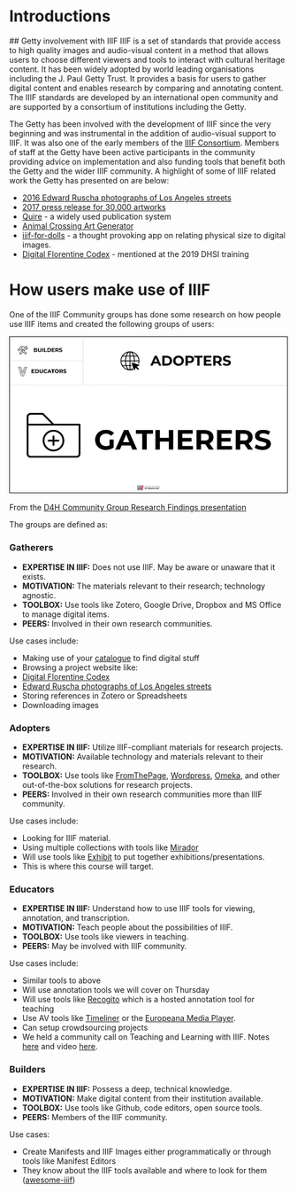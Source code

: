 # Introductions

## Getty involvement with IIIF
IIIF is a set of standards that provide access to high quality images and audio-visual content in a method that allows users to choose different viewers and tools to interact with cultural heritage content. It has been widely adopted by world leading organisations including the J. Paul Getty Trust. It provides a basis for users to gather digital content and enables research by comparing and annotating content. The IIIF standards are developed by an international open community and are supported by a consortium of institutions including the Getty. 

The Getty has been involved with the development of IIIF since the very beginning and was instrumental in the addition of audio-visual support to IIIF. It was also one of the early members of the [IIIF Consortium](https://iiif.io/community/consortium/). Members of staff at the Getty have been active participants in the community providing advice on implementation and also funding tools that benefit both the Getty and the wider IIIF community. A highlight of some of IIIF related work the Getty has presented on are below:

 * [2016 Edward Ruscha photographs of Los Angeles streets](https://12sunsets.getty.edu)
 * [2017 press release for 30,000 artworks](https://www.getty.edu/news/30000-getty-museum-images-published-iiif/)
 * [Quire](https://quire.getty.edu/) - a widely used publication system
 * [Animal Crossing Art Generator](https://experiments.getty.edu/ac-art-generator) 
 * [iiif-for-dolls](https://iiif-for-dolls.davidnewbury.com/) - a thought provoking app on relating physical size to digital images. 
 * [Digital Florentine Codex](https://florentinecodex.getty.edu/) - mentioned at the 2019 DHSI training

# How users make use of IIIF 

One of the IIIF Community groups has done some research on how people use IIIF items and created the following groups of users: 

![D4H Personas Diagram](imgs/IIIF-D4H-UX-Research-Findings.jpg)

From the [D4H Community Group Research Findings presentation](https://docs.google.com/presentation/d/1JhhjJdGIAZjYm0j9iNig7-YT2LJqFgVgThsoS59jAV0/edit#slide=id.gdbd80f572f_0_95)

The groups are defined as:

### Gatherers
 * **EXPERTISE IN IIIF:** Does not use IIIF. May be aware or unaware that it exists.
 * **MOTIVATION:** The materials relevant to their research; technology agnostic.
 * **TOOLBOX:** Use tools like Zotero, Google Drive, Dropbox and MS Office to manage digital items.
 * **PEERS:** Involved in their own research communities.

Use cases include:
 * Making use of your [catalogue](https://search.getty.edu/gateway/landing) to find digital stuff
 * Browsing a project website like:
  * [Digital Florentine Codex](https://florentinecodex.getty.edu/)   
  * [Edward Ruscha photographs of Los Angeles streets](https://www.getty.edu/research/collections/collection/100071)
 * Storing references in Zotero or Spreadsheets
 * Downloading images
 
### Adopters
 * **EXPERTISE IN IIIF:** Utilize IIIF-compliant materials for research projects.
 * **MOTIVATION:** Available technology and materials relevant to their research.
 * **TOOLBOX:** Use tools like [FromThePage](https://fromthepage.com/), [Wordpress](https://www.vam.ac.uk/blog/digital/iiif-wordpress-and-shakespeare-too), [Omeka](https://omeka.org/s/), and other out-of-the-box solutions for research projects.
 * **PEERS:** Involved in their own research communities more than IIIF community.
 
Use cases include:
 * Looking for IIIF material. 
 * Using multiple collections with tools like [Mirador](https://projectmirador.org/)
 * Will use tools like [Exhibit](https://exhibit.so/) to put together exhibitions/presentations. 
 * This is where this course will target.

### Educators
 * **EXPERTISE IN IIIF:** Understand how to use IIIF tools for viewing, annotation, and transcription.
 * **MOTIVATION:** Teach people about the possibilities of IIIF.
 * **TOOLBOX:** Use tools like viewers in teaching.
 * **PEERS:** May be involved with IIIF community.

Use cases include:
 * Similar tools to above
 * Will use annotation tools we will cover on Thursday
 * Will use tools like [Recogito](https://recogito.pelagios.org/) which is a hosted annotation tool for teaching
 * Use AV tools like [Timeliner](https://cultural-heritage.digirati.com/our-work/timeliner/) or the [Europeana Media Player](https://video-editor.eu/).
 * Can setup crowdsourcing projects
 * We held a community call on Teaching and Learning with IIIF. Notes [here](https://docs.google.com/document/d/1viF1tgssZSTTiMTPy1sY3iTxgAKfByt1eM9MrCQEfF4/edit) and video [here](https://www.youtube.com/watch?v=ILrmRxPcK-o).

### Builders
 * **EXPERTISE IN IIIF:** Possess a deep, technical knowledge.
 * **MOTIVATION:** Make digital content from their institution available.
 * **TOOLBOX:** Use tools like Github, code editors, open source tools.
 * **PEERS:** Members of the IIIF community.

Use cases:
 * Create Manifests and IIIF Images either programmatically or through tools like Manifest Editors
 * They know about the IIIF tools available and where to look for them ([awesome-iiif](https://github.com/IIIF/awesome-iiif))

